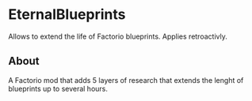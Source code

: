 # EternalBlueprints
Allows to extend the life of Factorio blueprints. Applies retroactivly.

## About
A Factorio mod that adds 5 layers of research that extends the lenght of blueprints up to several hours.
